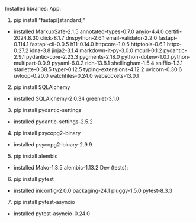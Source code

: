 
Installed libraries:
App:
1. pip install "fastapi[standard]"
- installed MarkupSafe-2.1.5 annotated-types-0.7.0 anyio-4.4.0 certifi-2024.8.30 click-8.1.7 dnspython-2.6.1 email-validator-2.2.0 fastapi-0.114.1 fastapi-cli-0.0.5 h11-0.14.0 httpcore-1.0.5 httptools-0.6.1 httpx-0.27.2 idna-3.8 jinja2-3.1.4 markdown-it-py-3.0.0 mdurl-0.1.2 pydantic-2.9.1 pydantic-core-2.23.3 pygments-2.18.0 python-dotenv-1.0.1 python-multipart-0.0.9 pyyaml-6.0.2 rich-13.8.1 shellingham-1.5.4 sniffio-1.3.1 starlette-0.38.5 typer-0.12.5 typing-extensions-4.12.2 uvicorn-0.30.6 uvloop-0.20.0 watchfiles-0.24.0 websockets-13.0.1
2. pip install SQLAlchemy
- installed SQLAlchemy-2.0.34 greenlet-3.1.0
3. pip install pydantic-settings
- installed pydantic-settings-2.5.2
4. pip install psycopg2-binary
- installed psycopg2-binary-2.9.9
5. pip install alembic
- installed Mako-1.3.5 alembic-1.13.2
Dev (tests):
6. pip install pytest
- installed iniconfig-2.0.0 packaging-24.1 pluggy-1.5.0 pytest-8.3.3
7. pip install pytest-asyncio
- installed pytest-asyncio-0.24.0
